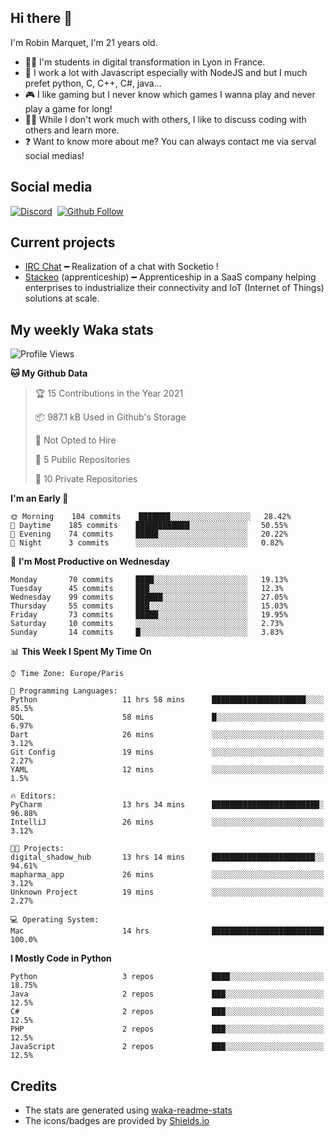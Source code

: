 ## Hi there 👋

I'm Robin Marquet, I'm 21 years old.

- 👨‍💻 I'm students in digital transformation in Lyon in France.
- 🌱 I work a lot with Javascript especially with NodeJS and but I much prefet python, C, C++, C#, java...
- 🎮 I like gaming but I never know which games I wanna play and never play a game for long!
- 👯‍♀️ While I don't work much with others, I like to discuss coding with others and learn more.
- ❓ Want to know more about me? You can always contact me via serval social medias!

## Social media

[![Discord](https://img.shields.io/discord/759460462105854022?label=rmarquet%232048&style=for-the-badge&logo=discord&logoColor=ffffff)](https://github.com/rmarquet21)
‎‎ [![Github Follow](https://img.shields.io/github/followers/rmarquet21?logo=github&logoColor=ffffff&style=for-the-badge)](https://github.com/rmarquet21)

## Current projects

- [IRC Chat](https://socket.io/) ━ Realization of a chat with Socketio !
- [Stackeo](https://www.stackeo.io/) (apprenticeship) ━ Apprenticeship in a SaaS company helping enterprises to industrialize their connectivity and IoT (Internet of Things) solutions at scale.

## My weekly Waka stats

<!--START_SECTION:waka-->
![Profile Views](http://img.shields.io/badge/Profile%20Views-6-blue)

**🐱 My Github Data** 

> 🏆 15 Contributions in the Year 2021
 > 
> 📦 987.1 kB Used in Github's Storage 
 > 
> 🚫 Not Opted to Hire
 > 
> 📜 5 Public Repositories 
 > 
> 🔑 10 Private Repositories  
 > 
**I'm an Early 🐤** 

```text
🌞 Morning    104 commits    ███████░░░░░░░░░░░░░░░░░░   28.42% 
🌆 Daytime    185 commits    ████████████░░░░░░░░░░░░░   50.55% 
🌃 Evening    74 commits     █████░░░░░░░░░░░░░░░░░░░░   20.22% 
🌙 Night      3 commits      ░░░░░░░░░░░░░░░░░░░░░░░░░   0.82%

```
📅 **I'm Most Productive on Wednesday** 

```text
Monday       70 commits     ████░░░░░░░░░░░░░░░░░░░░░   19.13% 
Tuesday      45 commits     ███░░░░░░░░░░░░░░░░░░░░░░   12.3% 
Wednesday    99 commits     ██████░░░░░░░░░░░░░░░░░░░   27.05% 
Thursday     55 commits     ███░░░░░░░░░░░░░░░░░░░░░░   15.03% 
Friday       73 commits     █████░░░░░░░░░░░░░░░░░░░░   19.95% 
Saturday     10 commits     ░░░░░░░░░░░░░░░░░░░░░░░░░   2.73% 
Sunday       14 commits     █░░░░░░░░░░░░░░░░░░░░░░░░   3.83%

```


📊 **This Week I Spent My Time On** 

```text
⌚︎ Time Zone: Europe/Paris

💬 Programming Languages: 
Python                   11 hrs 58 mins      █████████████████████░░░░   85.5% 
SQL                      58 mins             █░░░░░░░░░░░░░░░░░░░░░░░░   6.97% 
Dart                     26 mins             ░░░░░░░░░░░░░░░░░░░░░░░░░   3.12% 
Git Config               19 mins             ░░░░░░░░░░░░░░░░░░░░░░░░░   2.27% 
YAML                     12 mins             ░░░░░░░░░░░░░░░░░░░░░░░░░   1.5%

🔥 Editors: 
PyCharm                  13 hrs 34 mins      ████████████████████████░   96.88% 
IntelliJ                 26 mins             ░░░░░░░░░░░░░░░░░░░░░░░░░   3.12%

🐱‍💻 Projects: 
digital_shadow_hub       13 hrs 14 mins      ███████████████████████░░   94.61% 
mapharma_app             26 mins             ░░░░░░░░░░░░░░░░░░░░░░░░░   3.12% 
Unknown Project          19 mins             ░░░░░░░░░░░░░░░░░░░░░░░░░   2.27%

💻 Operating System: 
Mac                      14 hrs              █████████████████████████   100.0%

```

**I Mostly Code in Python** 

```text
Python                   3 repos             ████░░░░░░░░░░░░░░░░░░░░░   18.75% 
Java                     2 repos             ███░░░░░░░░░░░░░░░░░░░░░░   12.5% 
C#                       2 repos             ███░░░░░░░░░░░░░░░░░░░░░░   12.5% 
PHP                      2 repos             ███░░░░░░░░░░░░░░░░░░░░░░   12.5% 
JavaScript               2 repos             ███░░░░░░░░░░░░░░░░░░░░░░   12.5%

```



<!--END_SECTION:waka-->

## Credits

- The stats are generated using [waka-readme-stats](https://github.com/anmol098/waka-readme-stats)
- The icons/badges are provided by [Shields.io](https://shields.io/)
